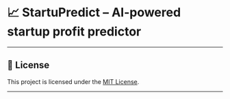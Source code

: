 # 📈 StartuPredict – AI-powered startup profit predictor  








---

## 📄 License

This project is licensed under the [MIT License](LICENSE).

---

